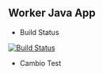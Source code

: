 ## Worker Java App

 * Build Status

[![Build Status](http://0.0.0.0:8080/buildStatus/icon?job=instavote%2Fworker-test)](http://0.0.0.0:8080/job/instavote/job/worker-test/)

 * Cambio Test
